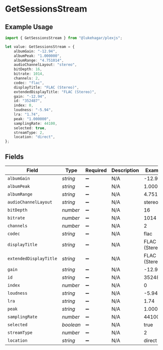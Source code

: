 # GetSessionsStream

## Example Usage

```typescript
import { GetSessionsStream } from "@lukehagar/plexjs";

let value: GetSessionsStream = {
    albumGain: "-12.94",
    albumPeak: "1.000000",
    albumRange: "4.751014",
    audioChannelLayout: "stereo",
    bitDepth: 16,
    bitrate: 1014,
    channels: 2,
    codec: "flac",
    displayTitle: "FLAC (Stereo)",
    extendedDisplayTitle: "FLAC (Stereo)",
    gain: "-12.94",
    id: "352487",
    index: 0,
    loudness: "-5.94",
    lra: "1.74",
    peak: "1.000000",
    samplingRate: 44100,
    selected: true,
    streamType: 2,
    location: "direct",
};
```

## Fields

| Field                  | Type                   | Required               | Description            | Example                |
| ---------------------- | ---------------------- | ---------------------- | ---------------------- | ---------------------- |
| `albumGain`            | *string*               | :heavy_minus_sign:     | N/A                    | -12.94                 |
| `albumPeak`            | *string*               | :heavy_minus_sign:     | N/A                    | 1.000000               |
| `albumRange`           | *string*               | :heavy_minus_sign:     | N/A                    | 4.751014               |
| `audioChannelLayout`   | *string*               | :heavy_minus_sign:     | N/A                    | stereo                 |
| `bitDepth`             | *number*               | :heavy_minus_sign:     | N/A                    | 16                     |
| `bitrate`              | *number*               | :heavy_minus_sign:     | N/A                    | 1014                   |
| `channels`             | *number*               | :heavy_minus_sign:     | N/A                    | 2                      |
| `codec`                | *string*               | :heavy_minus_sign:     | N/A                    | flac                   |
| `displayTitle`         | *string*               | :heavy_minus_sign:     | N/A                    | FLAC (Stereo)          |
| `extendedDisplayTitle` | *string*               | :heavy_minus_sign:     | N/A                    | FLAC (Stereo)          |
| `gain`                 | *string*               | :heavy_minus_sign:     | N/A                    | -12.94                 |
| `id`                   | *string*               | :heavy_minus_sign:     | N/A                    | 352487                 |
| `index`                | *number*               | :heavy_minus_sign:     | N/A                    | 0                      |
| `loudness`             | *string*               | :heavy_minus_sign:     | N/A                    | -5.94                  |
| `lra`                  | *string*               | :heavy_minus_sign:     | N/A                    | 1.74                   |
| `peak`                 | *string*               | :heavy_minus_sign:     | N/A                    | 1.000000               |
| `samplingRate`         | *number*               | :heavy_minus_sign:     | N/A                    | 44100                  |
| `selected`             | *boolean*              | :heavy_minus_sign:     | N/A                    | true                   |
| `streamType`           | *number*               | :heavy_minus_sign:     | N/A                    | 2                      |
| `location`             | *string*               | :heavy_minus_sign:     | N/A                    | direct                 |